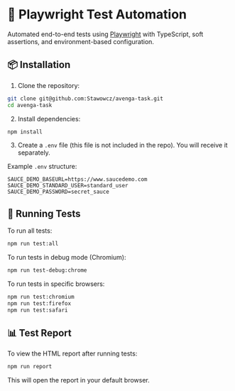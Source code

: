 # 🧪 Playwright Test Automation

Automated end-to-end tests using [Playwright](https://playwright.dev/) with TypeScript, soft assertions, and environment-based configuration.

## 📦 Installation

1. Clone the repository:

```bash
git clone git@github.com:Stawowcz/avenga-task.git
cd avenga-task
```

2. Install dependencies:

```bash
npm install
```

3. Create a `.env` file (this file is not included in the repo). You will receive it separately.

Example `.env` structure:

```env
SAUCE_DEMO_BASEURL=https://www.saucedemo.com
SAUCE_DEMO_STANDARD_USER=standard_user
SAUCE_DEMO_PASSWORD=secret_sauce
```

## 🚀 Running Tests

To run all tests:

```bash
npm run test:all
```

To run tests in debug mode (Chromium):

```bash
npm run test-debug:chrome
```

To run tests in specific browsers:

```bash
npm run test:chromium
npm run test:firefox
npm run test:safari
```

## 📊 Test Report

To view the HTML report after running tests:

```bash
npm run report
```

This will open the report in your default browser.
